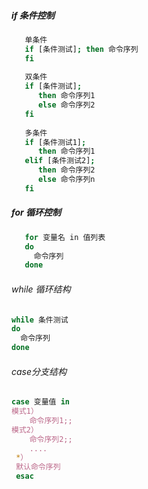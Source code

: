 ##### if 条件控制
```bash
   单条件
   if [条件测试]; then 命令序列
   fi
      
   双条件
   if [条件测试];
      then 命令序列1
      else 命令序列2
   fi
   
   多条件
   if [条件测试1];
      then 命令序列1
   elif [条件测试2];
      then 命令序列2
      else 命令序列n
   fi
```

##### for 循环控制
```bash
   for 变量名 in 值列表
   do
     命令序列
   done
```
###### while 循环结构
```bash
while 条件测试
do
  命令序列
done
```
###### case分支结构
```bash
case 变量值 in
模式1）
    命令序列1;;
模式2）
    命令序列2;;
    ....
 *）
 默认命令序列
 esac
```
